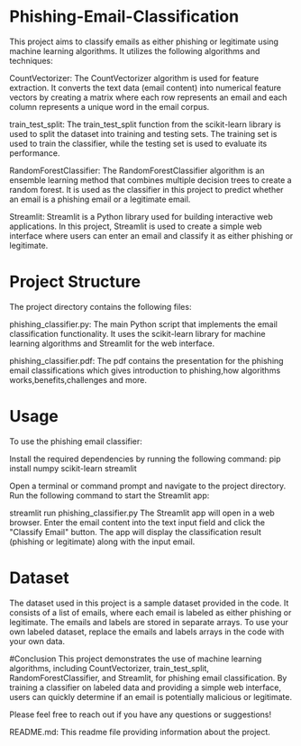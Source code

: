 # Phishing-Email-Classification 
This project aims to classify emails as either phishing or legitimate using machine learning algorithms. It utilizes the following algorithms and techniques:

CountVectorizer: The CountVectorizer algorithm is used for feature extraction. It converts the text data (email content) into numerical feature vectors by creating a matrix where each row represents an email and each column represents a unique word in the email corpus.

train_test_split: The train_test_split function from the scikit-learn library is used to split the dataset into training and testing sets. The training set is used to train the classifier, while the testing set is used to evaluate its performance.

RandomForestClassifier: The RandomForestClassifier algorithm is an ensemble learning method that combines multiple decision trees to create a random forest. It is used as the classifier in this project to predict whether an email is a phishing email or a legitimate email.

Streamlit: Streamlit is a Python library used for building interactive web applications. In this project, Streamlit is used to create a simple web interface where users can enter an email and classify it as either phishing or legitimate.

# Project Structure
The project directory contains the following files:

phishing_classifier.py: The main Python script that implements the email classification functionality. It uses the scikit-learn library for machine learning algorithms and Streamlit for the web interface.

phishing_classifier.pdf: The pdf contains the presentation for the phishing email classifications which gives introduction to phishing,how algorithms works,benefits,challenges and more.

# Usage
To use the phishing email classifier:

Install the required dependencies by running the following command:
pip install numpy scikit-learn streamlit

Open a terminal or command prompt and navigate to the project directory.
Run the following command to start the Streamlit app:

streamlit run phishing_classifier.py
The Streamlit app will open in a web browser. Enter the email content into the text input field and click the "Classify Email" button.
The app will display the classification result (phishing or legitimate) along with the input email.

# Dataset
The dataset used in this project is a sample dataset provided in the code. It consists of a list of emails, where each email is labeled as either phishing or legitimate. The emails and labels are stored in separate arrays.
To use your own labeled dataset, replace the emails and labels arrays in the code with your own data.

#Conclusion
This project demonstrates the use of machine learning algorithms, including CountVectorizer, train_test_split, RandomForestClassifier, and Streamlit, for phishing email classification. By training a classifier on labeled data and providing a simple web interface, users can quickly determine if an email is potentially malicious or legitimate.

Please feel free to reach out if you have any questions or suggestions!

README.md: This readme file providing information about the project.
